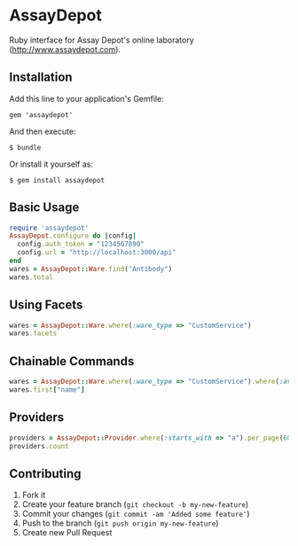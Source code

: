 # AssayDepot

Ruby interface for Assay Depot's online laboratory (http://www.assaydepot.com).

## Installation

Add this line to your application's Gemfile:

    gem 'assaydepot'

And then execute:

    $ bundle

Or install it yourself as:

    $ gem install assaydepot

## Basic Usage

```ruby
require 'assaydepot'
AssayDepot.configure do |config|
  config.auth_token = "1234567890"
  config.url = "http://localhost:3000/api"
end
wares = AssayDepot::Ware.find("Antibody")
wares.total
```

## Using Facets

```ruby
wares = AssayDepot::Ware.where(:ware_type => "CustomService")
wares.facets
```

## Chainable Commands

```ruby
wares = AssayDepot::Ware.where(:ware_type => "CustomService").where(:available_provider_names => "Assay Depot").page(2)
wares.first["name"]
```

## Providers

```ruby
providers = AssayDepot::Provider.where(:starts_with => "a").per_page(600)
providers.count
```

## Contributing

1. Fork it
2. Create your feature branch (`git checkout -b my-new-feature`)
3. Commit your changes (`git commit -am 'Added some feature'`)
4. Push to the branch (`git push origin my-new-feature`)
5. Create new Pull Request
